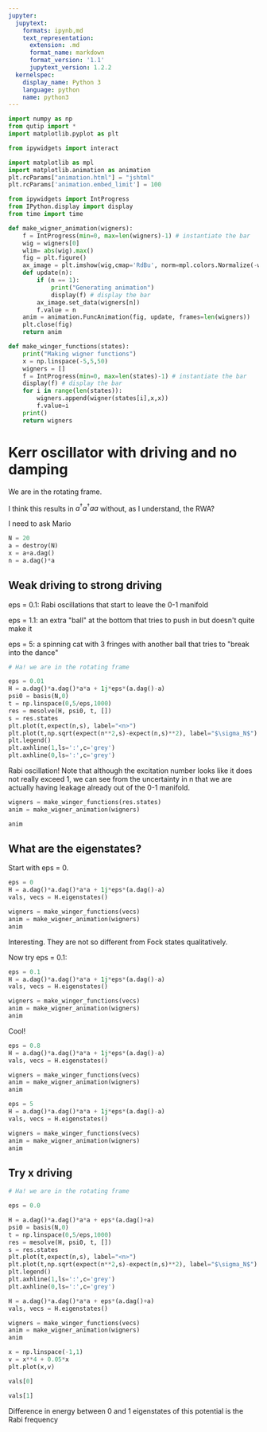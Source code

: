 ```yaml
---
jupyter:
  jupytext:
    formats: ipynb,md
    text_representation:
      extension: .md
      format_name: markdown
      format_version: '1.1'
      jupytext_version: 1.2.2
  kernelspec:
    display_name: Python 3
    language: python
    name: python3
---
```


```python
import numpy as np
from qutip import *
import matplotlib.pyplot as plt
```

```python
from ipywidgets import interact
```

```python
import matplotlib as mpl
import matplotlib.animation as animation
plt.rcParams["animation.html"] = "jshtml"
plt.rcParams['animation.embed_limit'] = 100
```

```python
from ipywidgets import IntProgress
from IPython.display import display
from time import time
```

```python
def make_wigner_animation(wigners):
    f = IntProgress(min=0, max=len(wigners)-1) # instantiate the bar
    wig = wigners[0]
    wlim= abs(wig).max()
    fig = plt.figure()
    ax_image = plt.imshow(wig,cmap='RdBu', norm=mpl.colors.Normalize(-wlim, wlim))
    def update(n):
        if (n == 1):
            print("Generating animation")
            display(f) # display the bar
        ax_image.set_data(wigners[n])
        f.value = n
    anim = animation.FuncAnimation(fig, update, frames=len(wigners))
    plt.close(fig)
    return anim
```

```python
def make_winger_functions(states):
    print("Making wigner functions")
    x = np.linspace(-5,5,50)
    wigners = []
    f = IntProgress(min=0, max=len(states)-1) # instantiate the bar
    display(f) # display the bar
    for i in range(len(states)):
        wigners.append(wigner(states[i],x,x))
        f.value=i
    print()
    return wigners
```

# Kerr oscillator with driving and no damping

We are in the rotating frame. 

I think this results in $a^\dagger a^\dagger a a$ without, as I understand, the RWA? 

I need to ask Mario

```python
N = 20
a = destroy(N)
x = a+a.dag()
n = a.dag()*a
```

## Weak driving to strong driving

eps = 0.1: Rabi oscillations that start to leave the 0-1 manifold

eps = 1.1: an extra "ball" at the bottom that tries to push in but doesn't quite make it

eps = 5: a spinning cat with 3 fringes with another ball that tries to "break into the dance"

```python
# Ha! we are in the rotating frame

eps = 0.01
H = a.dag()*a.dag()*a*a + 1j*eps*(a.dag()-a)
psi0 = basis(N,0)
t = np.linspace(0,5/eps,1000)
res = mesolve(H, psi0, t, [])
s = res.states
plt.plot(t,expect(n,s), label="<n>")
plt.plot(t,np.sqrt(expect(n**2,s)-expect(n,s)**2), label="$\sigma_N$")
plt.legend()
plt.axhline(1,ls=':',c='grey')
plt.axhline(0,ls=':',c='grey')
```

Rabi oscillation! Note that although the excitation number looks like it does not really exceed 1, we can see from the uncertainty in n that we are actually having leakage already out of the 0-1 manifold. 

```python
wigners = make_winger_functions(res.states)
anim = make_wigner_animation(wigners)
```

```python
anim
```

## What are the eigenstates? 

Start with eps = 0.

```python
eps = 0
H = a.dag()*a.dag()*a*a + 1j*eps*(a.dag()-a)
vals, vecs = H.eigenstates()

wigners = make_winger_functions(vecs)
anim = make_wigner_animation(wigners)
anim
```

Interesting. They are not so different from Fock states qualitatively.

Now try eps = 0.1:

```python
eps = 0.1
H = a.dag()*a.dag()*a*a + 1j*eps*(a.dag()-a)
vals, vecs = H.eigenstates()

wigners = make_winger_functions(vecs)
anim = make_wigner_animation(wigners)
anim
```

Cool!

```python
eps = 0.8
H = a.dag()*a.dag()*a*a + 1j*eps*(a.dag()-a)
vals, vecs = H.eigenstates()

wigners = make_winger_functions(vecs)
anim = make_wigner_animation(wigners)
anim
```

```python
eps = 5
H = a.dag()*a.dag()*a*a + 1j*eps*(a.dag()-a)
vals, vecs = H.eigenstates()

wigners = make_winger_functions(vecs)
anim = make_wigner_animation(wigners)
anim
```

## Try x driving

```python
# Ha! we are in the rotating frame

eps = 0.0
```

```python
H = a.dag()*a.dag()*a*a + eps*(a.dag()+a)
psi0 = basis(N,0)
t = np.linspace(0,5/eps,1000)
res = mesolve(H, psi0, t, [])
s = res.states
plt.plot(t,expect(n,s), label="<n>")
plt.plot(t,np.sqrt(expect(n**2,s)-expect(n,s)**2), label="$\sigma_N$")
plt.legend()
plt.axhline(1,ls=':',c='grey')
plt.axhline(0,ls=':',c='grey')
```

```python
H = a.dag()*a.dag()*a*a + eps*(a.dag()+a)
vals, vecs = H.eigenstates()

wigners = make_winger_functions(vecs)
anim = make_wigner_animation(wigners)
anim
```

```python
x = np.linspace(-1,1)
v = x**4 + 0.05*x
plt.plot(x,v)
```

```python
vals[0]
```

```python
vals[1]
```

Difference in energy between 0 and 1 eigenstates of this potential is the Rabi frequency
